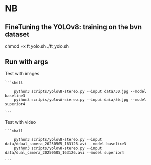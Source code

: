 # NB

## FineTuning the YOLOv8: training on the bvn dataset

chmod +x ft_yolo.sh
./ft_yolo.sh

## Run with args

Test with images

    ```shell
    
        python3 scripts/yolov8-stereo.py --input data/30.jpg --model baseline3
        python3 scripts/yolov8-stereo.py --input data/30.jpg --model superior4

    ```
    
Test with video

    ```shell
    
        python3 scripts/yolov8-stereo.py --input data/ddual_camera_20250505_163126.avi --model baseline3
        python3 scripts/yolov8-stereo.py --input data/dual_camera_20250505_163126.avi --model superior4

    ```
    